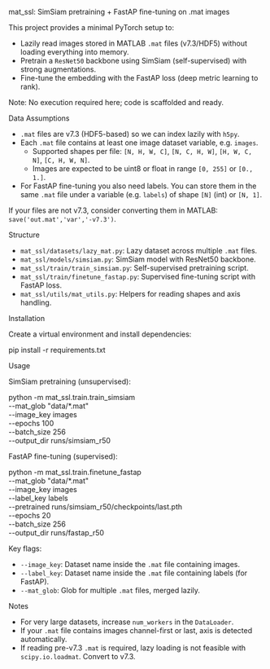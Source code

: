 mat_ssl: SimSiam pretraining + FastAP fine-tuning on .mat images

This project provides a minimal PyTorch setup to:

- Lazily read images stored in MATLAB `.mat` files (v7.3/HDF5) without loading everything into memory.
- Pretrain a `ResNet50` backbone using SimSiam (self-supervised) with strong augmentations.
- Fine-tune the embedding with the FastAP loss (deep metric learning to rank).

Note: No execution required here; code is scaffolded and ready.

Data Assumptions

- `.mat` files are v7.3 (HDF5-based) so we can index lazily with `h5py`.
- Each `.mat` file contains at least one image dataset variable, e.g. `images`.
  - Supported shapes per file: `[N, H, W, C]`, `[N, C, H, W]`, `[H, W, C, N]`, `[C, H, W, N]`.
  - Images are expected to be uint8 or float in range `[0, 255]` or `[0., 1.]`.
- For FastAP fine-tuning you also need labels. You can store them in the same `.mat` file
  under a variable (e.g. `labels`) of shape `[N]` (int) or `[N, 1]`.

If your files are not v7.3, consider converting them in MATLAB: `save('out.mat','var','-v7.3')`.

Structure

- `mat_ssl/datasets/lazy_mat.py`: Lazy dataset across multiple `.mat` files.
- `mat_ssl/models/simsiam.py`: SimSiam model with ResNet50 backbone.
- `mat_ssl/train/train_simsiam.py`: Self-supervised pretraining script.
- `mat_ssl/train/finetune_fastap.py`: Supervised fine-tuning script with FastAP loss.
- `mat_ssl/utils/mat_utils.py`: Helpers for reading shapes and axis handling.

Installation

Create a virtual environment and install dependencies:

pip install -r requirements.txt

Usage

SimSiam pretraining (unsupervised):

python -m mat_ssl.train.train_simsiam \
  --mat_glob "data/*.mat" \
  --image_key images \
  --epochs 100 \
  --batch_size 256 \
  --output_dir runs/simsiam_r50

FastAP fine-tuning (supervised):

python -m mat_ssl.train.finetune_fastap \
  --mat_glob "data/*.mat" \
  --image_key images \
  --label_key labels \
  --pretrained runs/simsiam_r50/checkpoints/last.pth \
  --epochs 20 \
  --batch_size 256 \
  --output_dir runs/fastap_r50

Key flags:

- `--image_key`: Dataset name inside the `.mat` file containing images.
- `--label_key`: Dataset name inside the `.mat` file containing labels (for FastAP).
- `--mat_glob`: Glob for multiple `.mat` files, merged lazily.

Notes

- For very large datasets, increase `num_workers` in the `DataLoader`.
- If your `.mat` file contains images channel-first or last, axis is detected automatically.
- If reading pre-v7.3 `.mat` is required, lazy loading is not feasible with `scipy.io.loadmat`. Convert to v7.3.
